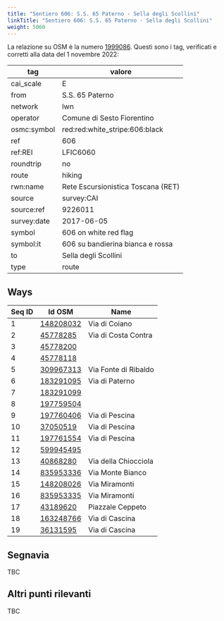 ```yaml
---
title: "Sentiero 606: S.S. 65 Paterno - Sella degli Scollini"
linkTitle: "Sentiero 606: S.S. 65 Paterno - Sella degli Scollini"
weight: 5060
---
```


La relazione su OSM è la numero [1999086]. Questi sono i tag, verificati e corretti alla data del 1 novembre 2022:

| tag         | valore                                                 |
|-------------|--------------------------------------------------------|
| cai_scale   | E                                                      |
| from        | S.S. 65 Paterno                                        |
| network     | lwn                                                    |
| operator    | Comune di Sesto Fiorentino                             |
| osmc:symbol | red:red:white_stripe:606:black                         |
| ref         | 606                                                    |
| ref:REI     | LFIC6060                                               |
| roundtrip   | no                                                     |
| route       | hiking                                                 |
| rwn:name    | Rete Escursionistica Toscana (RET)                     |
| source      | survey:CAI                                             |
| source:ref  | 9226011                                                |
| survey:date | 2017-06-05                                             |
| symbol      | 606 on white red flag                                  |
| symbol:it   | 606 su bandierina bianca e rossa                       |
| to          | Sella degli Scollini                                   |
| type        | route                                                  |

## Ways

| Seq ID | Id OSM       | Name                         |
|--------|--------------|------------------------------|
|  1     | [148208032]  | Via di Coiano                |
|  2     | [45778285]   | Via di Costa Contra          |
|  3     | [45778200]   |                              |
|  4     | [45778118]   |                              |
|  5     | [309967313]  | Via Fonte di Ribaldo         |
|  6     | [183291095]  | Via di Paterno               |
|  7     | [183291099]  |                              |
|  8     | [197759504]  |                              |
|  9     | [197760406]  | Via di Pescina               |
| 10     | [37050519]   | Via di Pescina               |
| 11     | [197761554]  | Via di Pescina               |
| 12     | [599945495]  |                              |
| 13     | [40868280]   | Via della Chiocciola         |
| 14     | [835953336]  | Via Monte Bianco             |
| 15     | [148208026]  | Via Miramonti                |
| 16     | [835953335]  | Via Miramonti                |
| 17     | [43189620]   | Piazzale Ceppeto             |
| 18     | [163248766]  | Via di Cascina               |
| 19     | [36131595]   | Via di Cascina               |

## Segnavia

TBC

## Altri punti rilevanti

TBC

[1999086]:https://www.openstreetmap.org/relation/1999086

[148208032]:https://www.openstreetmap.org/way/148208032
[45778285]:https://www.openstreetmap.org/way/45778285
[45778200]:https://www.openstreetmap.org/way/45778200
[45778118]:https://www.openstreetmap.org/way/45778118
[309967313]:https://www.openstreetmap.org/way/309967313
[183291095]:https://www.openstreetmap.org/way/183291095
[183291099]:https://www.openstreetmap.org/way/183291099
[197759504]:https://www.openstreetmap.org/way/197759504
[197760406]:https://www.openstreetmap.org/way/197760406
[37050519]:https://www.openstreetmap.org/way/37050519
[197761554]:https://www.openstreetmap.org/way/197761554
[599945495]:https://www.openstreetmap.org/way/599945495
[40868280]:https://www.openstreetmap.org/way/40868280
[835953336]:https://www.openstreetmap.org/way/835953336
[148208026]:https://www.openstreetmap.org/way/148208026
[835953335]:https://www.openstreetmap.org/way/835953335
[43189620]:https://www.openstreetmap.org/way/43189620
[163248766]:https://www.openstreetmap.org/way/163248766
[36131595]:https://www.openstreetmap.org/way/36131595

